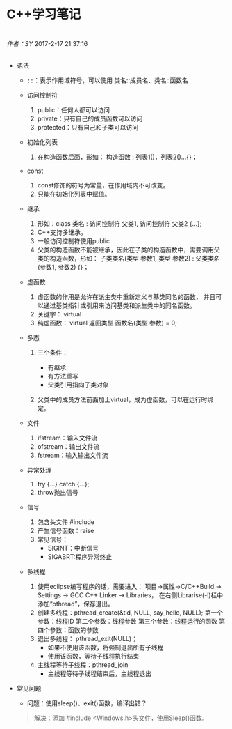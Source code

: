# C++学习笔记

#
*作者：SY*
2017-2-17 21:37:16
##

+ 语法
	+ `::`：表示作用域符号，可以使用 类名::成员名、类名::函数名
	+ 访问控制符
		1. public：任何人都可以访问
		2. private：只有自己的成员函数可以访问
		3. protected：只有自己和子类可以访问
		
	+ 初始化列表
		1. 在构造函数后面，形如：
			构造函数 : 列表1()，列表2()...{}；

	+ const 
		1. const修饰的符号为常量，在作用域内不可改变。
		2. 只能在初始化列表中赋值。
		
	+ 继承
		1. 形如：class 类名 : 访问控制符 父类1, 访问控制符 父类2 {...};
		2. C++支持多继承。
		3. 一般访问控制符使用public
		4. 父类的构造函数不能被继承，因此在子类的构造函数中，需要调用父类的构造函数，形如： 
			子类类名(类型 参数1, 类型 参数2) : 父类类名(参数1, 参数2) {}；
		
	+ 虚函数
		1. 虚函数的作用是允许在派生类中重新定义与基类同名的函数，
			并且可以通过基类指针或引用来访问基类和派生类中的同名函数。
		2. 关键字： virtual
		3. 纯虚函数： virtual 返回类型 函数名(类型 参数) = 0; 

	+ 多态
		1. 三个条件：
			+ 有继承
			+ 有方法重写
			+ 父类引用指向子类对象
			
		2. 父类中的成员方法前面加上virtual，成为虚函数，可以在运行时绑定。
		
	+ 文件
		1. ifstream：输入文件流
		2. ofstream：输出文件流
		3. fstream：输入输出文件流
		
	+ 异常处理
		1. try {...} catch {...};
		2. throw抛出信号
	
	+ 信号
		1. 包含头文件 #include <csignal>
		2. 产生信号函数：raise
		3. 常见信号：
			+ SIGINT：中断信号
			+ SIGABRT:程序异常终止
	
	+ 多线程
		1. 使用eclipse编写程序的话，需要进入：
		 项目->属性->C/C++Build -> Settings -> GCC C++ Linker -> Libraries，
		在右侧Librarise(-l)栏中添加“pthread”，保存退出。
		2. 创建多线程：pthread_create(&tid, NULL, say_hello, NULL);
			第一个参数：线程ID
			第二个参数：线程参数
			第三个参数：线程运行的函数
			第四个参数：函数的参数
		3. 退出多线程： pthread_exit(NULL)；
			+ 如果不使用该函数，将强制退出所有子线程
			+ 使用该函数，等待子线程执行结束
		4. 主线程等待子线程：pthread_join
			+ 主线程等待子线程结束后，主线程退出	
		

+ 常见问题
	+ 问题：使用sleep()、exit()函数，编译出错？
	> 解决：添加 #include <Windows.h>头文件，使用Sleep()函数。
